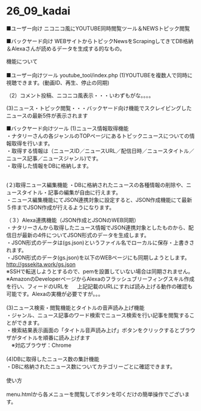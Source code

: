 # 26_09_kadai
■ユーザー向け
ニコニコ風にYOUTUBE同時閲覧ツール＆NEWSトピック閲覧

■バックヤード向け
WEBサイトからトピックNewsをScrapingしてきてDB格納＆Alexaさんが読めるデータを生成する的なもの。

機能について<br>
<br>
■ユーザー向けツール
youtube_tool/index.php
(1)YOUTUBEを複数人で同時に視聴できます。(動画ID、再生、停止の同期)

（2）コメント投稿、ニコニコ風表示・・・いわずもがな。。。。

(3)ニュース・トピック閲覧・・・バックヤード向け機能でスクレイピングしたニュースの最新5件が表示されます


■バックヤード向けツール
(1)ニュース情報取得機能<br>
・ナタリーさんの各ジャンルのTOPページにあるトピックニュースについての情報取得を行います。<br>
・取得する情報は（ニュースID／ニュースURL／配信日時／ニュースタイトル／ニュース記事／ニュースジャンル)です。<br>
・取得した情報をDBに格納します。<br>
<br>

(２)取得ニュース編集機能
・DBに格納されたニュースの各種情報の削除や、ニュースタイトル・記事の編集が自由に行えます。<br>
・ニュース編集機能にてJSON連携対象に設定すると、JSON作成機能にて最新５件までJSON作成が行えるようになります。<br>

（３）Alexa連携機能（JSON作成とJSONのWEB同期）<br>
・ナタリーさんから取得したニュース情報でJSON連携対象としたものから、配信日が最新の4件についてJSON形式のデータを生成します。<br>
・JSON形式のデータは(gs.json)というファイル名でローカルに保存・上書きされます。<br>
・JSON形式のデータ(gs.json)を以下のWEBページにも同期しようとします。<br>
 http://gssekita.work/gs.json<br>
 ※SSHで転送しようとするので、pemを設置していない場合は同期されません。<br>
 ※AmazonのDeveloperページからAlexaのフラッシュブリーフィングスキル作成を行い、フィードのURLを
　 上記記載のURLにすれば読み上げる動作の確認も可能です。Alexaの実機が必要ですが。。。<br>
<br>
(3)ニュース検索・閲覧機能とタイトルの音声読み上げ機能<br>
・ジャンル、ニュース記事のワード検索でニュース検索を行い記事を閲覧することができます。<br>
・検索結果表示画面の「タイトル音声読み上げ」ボタンをクリックするとブラウザがタイトルを順番に読み上げます<br>
　※対応ブラウザ：Chrome<br>
<br>
(4)DBに取得したニュース数の集計機能<br>
・DBに格納されたニュース数についてカテゴリーごとに確認できます。<br>
<br>
使い方<br>
<br>
menu.htmlから各メニューを閲覧してボタンを叩くだけの簡単操作でございます。
